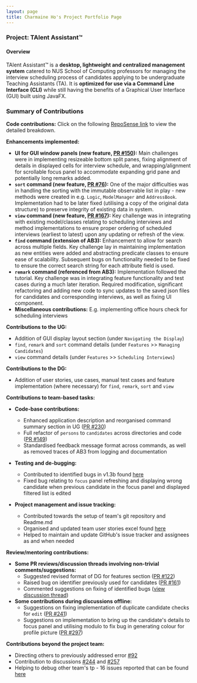 ```yaml
---
layout: page
title: Charmaine Ho's Project Portfolio Page
---
```


### Project: TAlent Assistant™
#### Overview 
TAlent Assistant™ is a **desktop, lightweight and centralized management system** catered to NUS School of Computing professors for managing
the interview scheduling process of candidates applying to be undergraduate Teaching Assistants (TA). It is **optimized for use via a Command Line Interface (CLI)** while still having the benefits of a Graphical User Interface (GUI) built using JavaFX.

### Summary of Contributions

**Code contributions:** Click on the following
[RepoSense link](https://nus-cs2103-ay2122s2.github.io/tp-dashboard/?search=&sort=groupTitle&sortWithin=title&timeframe=week&mergegroup=&groupSelect=groupByRepos&breakdown=true&checkedFileTypes=docs~functional-code~test-code~other&since=2022-02-18&tabOpen=true&tabType=authorship&zFR=false&tabAuthor=charmainehly&tabRepo=AY2122S2-CS2103-F11-2%2Ftp%5Bmaster%5D&authorshipIsMergeGroup=false&authorshipFileTypes=docs~functional-code~test-code&authorshipIsBinaryFileTypeChecked=false)
to view the detailed breakdown.

**Enhancements implemented:**
* **UI for GUI window panels (new feature, [PR #150](https://github.com/AY2122S2-CS2103-F11-2/tp/pull/150/files)):**
Main challenges were in implementing resizeable bottom split panes, fixing alignment of details in displayed cells for interview schedule,
and wrapping/alignment for scrollable focus panel to accommodate expanding grid pane and potentially long remarks added.
* **`sort` command (new feature, [PR #76](https://github.com/AY2122S2-CS2103-F11-2/tp/pull/76)):** One of the major difficulties was in
handling the sorting with the immutable observable list in play - new methods were created in e.g. `Logic`, `ModelManager` and `AddressBook`.
Implementation had to be later fixed (utilising a copy of the original data structure) to preserve integrity of existing data in system.
* **`view` command (new feature, [PR #167](https://github.com/AY2122S2-CS2103-F11-2/tp/pull/167)):** Key challenge was in
integrating with existing model/classes relating to scheduling interviews and method implementations to ensure
proper ordering of scheduled interviews (earliest to latest) upon any updating or refresh of the view.
* **`find` command (extension of AB3):** Enhancement to allow for search across
multiple fields. Key challenge lay in maintaining implementation as new entities were added and abstracting predicate
classes to ensure ease of scalability. Subsequent bugs on functionality needed to be fixed to ensure the correct search
string for each attribute field is used.
* **`remark` command (referenced from AB3):** 
Implementation followed the tutorial. Key challenge was in integrating feature functionality and test cases during a much
later iteration. Required modification, significant refactoring and adding new code to sync updates to the saved json files for candidates
and corresponding interviews, as well as fixing UI component.
* **Miscellaneous contributions:** E.g. implementing office hours check for scheduling interviews

**Contributions to the UG:**
* Addition of GUI display layout section (under `Navigating the Display`)
* `find`, `remark` and `sort` command details (under `Features` >> `Managing Candidates`)
* `view` command details (under `Features` >> `Scheduling Interviews`)

**Contributions to the DG:**
* Addition of user stories, use cases, manual test cases and feature implementation (where necessary) for `find`, `remark`, `sort` and `view`

**Contributions to team-based tasks:**
* **Code-base contributions:**
  * Enhanced application description and reorganised command summary section in UG ([PR #230](https://github.com/AY2122S2-CS2103-F11-2/tp/pull/230))
  * Full refactor of `persons` to `candidates` across directories and code ([PR #149](https://github.com/AY2122S2-CS2103-F11-2/tp/pull/149))
  * Standardised feedback message format across commands, as well as removed traces of AB3 from logging and documentation

* **Testing and de-bugging:**
  * Contributed to identified bugs in v1.3b found [here](https://github.com/AY2122S2-CS2103-F11-2/tp/issues/240)
  * Fixed bug relating to `focus` panel refreshing and displaying wrong candidate when previous candidate in the focus panel and displayed filtered list is edited

* **Project management and issue tracking:**
  * Contributed towards the setup of team's git repository and Readme.md
  * Organised and updated team user stories excel found [here](https://docs.google.com/spreadsheets/d/1Qx6gL3KLV65z9QHPbaAWWYKH0HmyyJ_DtZmphLeiBDw/edit#gid=0)
  * Helped to maintain and update GitHub's issue tracker and assignees as and when needed


**Review/mentoring contributions:**
* **Some PR reviews/discussion threads involving non-trivial comments/suggestions:**
  * Suggested revised format of DG for features section ([PR #122](https://github.com/AY2122S2-CS2103-F11-2/tp/pull/122#issuecomment-1077432512)) <br>
  * Raised bug on identifier previously used for candidates ([PR #161](https://github.com/AY2122S2-CS2103-F11-2/tp/pull/161))
  * Commented suggestions on fixing of identified bugs ([view discussion thread](https://github.com/AY2122S2-CS2103-F11-2/tp/issues/240))
* **Some contributions during discussions offline:**
  * Suggestions on fixing implementation of duplicate candidate checks for `edit` ([PR #241](https://github.com/AY2122S2-CS2103-F11-2/tp/pull/241))
  * Suggestions on implementation to bring up the candidate's details to focus panel and utilising modulo to fix bug in generating colour for profile picture ([PR #297](https://github.com/AY2122S2-CS2103-F11-2/tp/pull/297/files))

**Contributions beyond the project team:**
  * Directing others to previously addressed error [#92](https://github.com/nus-cs2103-AY2122S2/forum/issues/92)
  * Contribution to discussions [#244](https://github.com/nus-cs2103-AY2122S2/forum/issues/244) and [#257](https://github.com/nus-cs2103-AY2122S2/forum/issues/257)
  * Helping to debug other team's tp - 16 issues reported that can be found [here](https://github.com/charmainehly/ped/issues)
